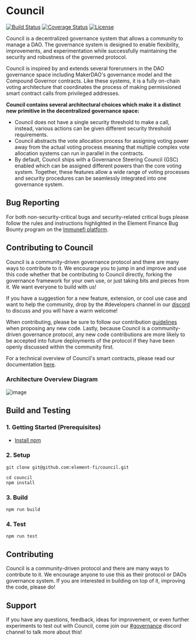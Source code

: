 # Council

[![Build Status](https://github.com/element-fi/council/workflows/Tests/badge.svg)](https://github.com/element-fi/council/actions)
[![Coverage Status](https://coveralls.io/repos/github/element-fi/council/badge.svg?branch=main&t=ry86JL)](https://coveralls.io/github/element-fi/council?branch=main)
[![License](https://img.shields.io/badge/License-Apache%202.0-blue.svg)](https://github.com/element-fi/council/blob/master/LICENSE)
  
Council is a decentralized governance system that allows a community to manage a DAO. The governance system is designed to enable flexibility, improvements, and experimentation while successfully maintaining the security and robustness of the governed protocol.

Council is inspired by and extends several forerunners in the DAO governance space including MakerDAO's governance model and the Compound Governor contracts. Like these systems, it is a fully on-chain voting architecture that coordinates the process of making permissioned smart contract calls from privileged addresses. 

**Council contains several architectural choices which make it a distinct new primitive in the decentralized governance space:**
- Council does not have a single security threshold to make a call, instead, various actions can be given different security threshold requirements.
- Council abstracts the vote allocation process for assigning voting power away from the actual voting process meaning that multiple complex vote allocation systems can run in parallel in the contracts. 
- By default, Council ships with a Governance Steering Council (GSC) enabled which can be assigned different powers than the core voting system. 
Together, these features allow a wide range of voting processes and security procedures can be seamlessly integrated into one governance system.

## Bug Reporting

For both non-security-critical bugs and security-related critical bugs please follow the rules and instructions highlighted in the Element Finance Bug Bounty program on the [Immunefi platform](https://immunefi.com/bounty/elementfinance/).

## Contributing to Council

Council is a community-driven governance protocol and there are many ways to contribute to it. We encourage you to jump in and improve and use this code whether that be contributing to Council directly, forking the governance framework for your own use, or just taking bits and pieces from it. We want everyone to build with us!

If you have a suggestion for a new feature, extension, or cool use case and want to help the community, drop by the #developers channel in our [discord](https://discord.gg/srgcTGccGe) to discuss and you will have a warm welcome!

When contributing, please be sure to follow our contribution [guidelines](https://github.com/element-fi/elf-contracts/blob/master/CONTRIBUTING.md) when proposing any new code. Lastly, because Council is a community-driven governance protocol, any new code contributions are more likely to be accepted into future deployments of the protocol if they have been openly discussed within the community first.

For a technical overview of Council's smart contracts, please read our documentation [here](https://docs.element.fi/governance-council/council-protocol-smart-contracts).

### Architecture Overview Diagram
![image](https://user-images.githubusercontent.com/32653033/135169921-9a295182-88fc-4b53-b6c4-3d29cf41f71c.png)

## Build and Testing

### 1. Getting Started (Prerequisites)

- [Install npm](https://nodejs.org/en/download/)

### 2. Setup

```
git clone git@github.com:element-fi/council.git
```

```
cd council
npm install
```

### 3. Build

```
npm run build
```

### 4. Test

```
npm run test
```

## Contributing 
Council is a community-driven protocol and there are many ways to contribute to it. We encourage anyone to use this as their protocol or DAOs governance system. If you are interested in building on top of it, improving the code, please do! 

## Support 
If you have any questions, feedback, ideas for improvement, or even further experiments to test out with Council, come join our [#governance](https://discord.gg/z4EsSuaYCd) discord channel to talk more about this!
